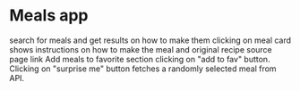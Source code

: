 # Meals app

search for meals and get results on how to make them
clicking on meal card shows instructions on how to make the meal and original recipe source page link
Add meals to favorite section clicking on "add to fav" button.
Clicking on "surprise me" button fetches a randomly selected meal from API.
